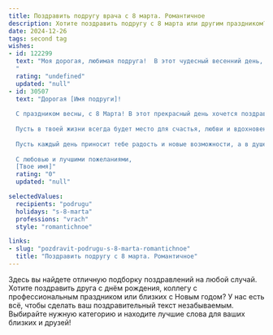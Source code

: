 ```yaml
---
title: Поздравить подругу врача с 8 марта. Романтичное
description: Хотите поздравить подругу с 8 марта или другим праздником? Наш ИИ создаст незабываемое поздравление, а вы обязательно выделитесь среди других.  
date: 2024-12-26
tags: second tag
wishes:
- id: 122299
  text: "Моя дорогая, любимая подруга!  В этот чудесный весенний день, 8 Марта, я хочу от всей души поздравить тебя с праздником! Твой нежный, заботливый и сильный характер, как и твоя профессия врача,  заставляют меня восхищаться тобой ещё больше. Ты – настоящий ангел-хранитель для многих, дарящий надежду и исцеление. Пусть в твоей жизни всегда будет место для любви, счастья и нежности.  Пусть весна расцветает в твоей душе, наполняя её радостью и теплом.  С праздником, моя дорогая!
  "
  rating: "undefined"
  updated: "null"
- id: 30507
  text: "Дорогая [Имя подруги]!
  
  С праздником весны, с 8 Марта! В этот прекрасный день хочется поздравить тебя не только как замечательного врача, но и как удивительную женщину. Ты каждый день даришь людям здоровье и надежду, и твоя забота не знает границ.
  
  Пусть в твоей жизни всегда будет место для счастья, любви и вдохновения. Желаю, чтобы твое сердце было согрето теплом близких, а улыбка никогда не покидала твоего лица. Ты — словно весенний цветок, расцветающий в самый нужный момент, и я горжусь, что ты моя подруга.
  
  Пусть каждый день приносит тебе радость и новые возможности, а в душе всегда цветет весна.
  
  С любовью и лучшими пожеланиями,
  [Твое имя]"
  rating: "0"
  updated: "null"

selectedValues:
  recipients: "podrugu"
  holidays: "s-8-marta"
  professions: "vrach"
  style: "romantichnoe"

links:
- slug: "pozdravit-podrugu-s-8-marta-romantichnoe"
  title: "Поздравить подругу с 8 марта. Романтичное"
---
```


Здесь вы найдете отличную подборку поздравлений на любой случай. 
Хотите поздравить друга с днём рождения, коллегу с профессиональным праздником или близких с Новым годом? У нас есть всё, чтобы сделать ваш поздравительный текст незабываемым. Выбирайте нужную категорию и находите лучшие слова для ваших близких и друзей!
